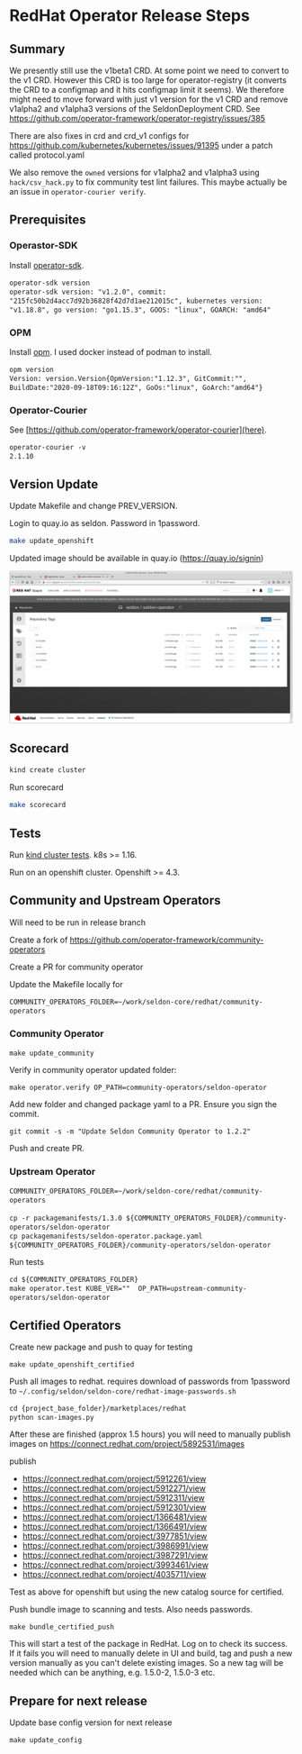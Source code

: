 # RedHat Operator Release Steps

## Summary

We presently still use the v1beta1 CRD. At some point we need to convert to the v1 CRD. However this CRD is too large for operator-registry (it converts the CRD to a configmap and it hits configmap limit it seems). We therefore might need to move forward with just v1 version for the v1 CRD and remove v1alpha2 and v1alpha3 versions of the SeldonDeployment CRD. See https://github.com/operator-framework/operator-registry/issues/385

There are also fixes in crd and crd_v1 configs for https://github.com/kubernetes/kubernetes/issues/91395 under a patch called protocol.yaml

We also remove the `owned` versions for v1alpha2 and v1alpha3 using `hack/csv_hack.py` to fix community test lint failures. This maybe actually be an issue in `operator-courier verify`.

## Prerequisites

### Operastor-SDK

Install [operator-sdk](https://sdk.operatorframework.io/).


```
operator-sdk version
operator-sdk version: "v1.2.0", commit: "215fc50b2d4acc7d92b36828f42d7d1ae212015c", kubernetes version: "v1.18.8", go version: "go1.15.3", GOOS: "linux", GOARCH: "amd64"
```


### OPM

Install [opm](https://docs.openshift.com/container-platform/4.6/cli_reference/opm-cli.html#opm-cli). I used docker instead of podman to install.

```
opm version
Version: version.Version{OpmVersion:"1.12.3", GitCommit:"", BuildDate:"2020-09-18T09:16:12Z", GoOs:"linux", GoArch:"amd64"}
```

### Operator-Courier

See [https://github.com/operator-framework/operator-courier](here).

```
operator-courier -v
2.1.10
```

## Version Update

Update Makefile and change PREV_VERSION.

Login to quay.io as seldon. Password in 1password. 

```bash
make update_openshift
```

Updated image should be available in quay.io (https://quay.io/signin)

![quay-seldon](quay-seldon.png)


## Scorecard

```bash
kind create cluster
```

Run scorecard

```bash
make scorecard
```

## Tests

Run [kind cluster tests](./openshift/tests/README.md). k8s >= 1.16.

Run on an openshift cluster. Openshift >= 4.3.

## Community and Upstream Operators

Will need to be run in release branch

Create a fork of https://github.com/operator-framework/community-operators

Create a PR for community operator

Update the Makefile locally for 

```
COMMUNITY_OPERATORS_FOLDER=~/work/seldon-core/redhat/community-operators
```

### Community Operator

```
make update_community
```

Verify in community operator updated folder:

```
make operator.verify OP_PATH=community-operators/seldon-operator
```

Add new folder and changed package yaml to a PR. Ensure you sign the commit.

```
git commit -s -m "Update Seldon Community Operator to 1.2.2"
```

Push and create PR.

### Upstream Operator

```
COMMUNITY_OPERATORS_FOLDER=~/work/seldon-core/redhat/community-operators

cp -r packagemanifests/1.3.0 ${COMMUNITY_OPERATORS_FOLDER}/community-operators/seldon-operator
cp packagemanifests/seldon-operator.package.yaml ${COMMUNITY_OPERATORS_FOLDER}/community-operators/seldon-operator
```

Run tests

```
cd ${COMMUNITY_OPERATORS_FOLDER}
make operator.test KUBE_VER=""  OP_PATH=upstream-community-operators/seldon-operator
```

## Certified Operators


Create new package and push to quay for testing

```
make update_openshift_certified
```

Push all images to redhat. requires download of passwords from 1password to `~/.config/seldon/seldon-core/redhat-image-passwords.sh`

```
cd {project_base_folder}/marketplaces/redhat
python scan-images.py
```

After these are finished (approx 1.5 hours) you will need to manually publish images on https://connect.redhat.com/project/5892531/images

publish

 * https://connect.redhat.com/project/5912261/view
 * https://connect.redhat.com/project/5912271/view
 * https://connect.redhat.com/project/5912311/view
 * https://connect.redhat.com/project/5912301/view
 * https://connect.redhat.com/project/1366481/view
 * https://connect.redhat.com/project/1366491/view
 * https://connect.redhat.com/project/3977851/view
 * https://connect.redhat.com/project/3986991/view
 * https://connect.redhat.com/project/3987291/view
 * https://connect.redhat.com/project/3993461/view
 * https://connect.redhat.com/project/4035711/view


Test as above for openshift but using the new catalog source for certified. 


Push bundle image to scanning and tests. Also needs passwords.

```
make bundle_certified_push
```

This will start a test of the package in RedHat. Log on to check its success. If it fails you will need to manually delete in UI and build, tag and push a new version manually as you can't delete existing images. So a new tag will be needed which can be anything, e.g. 1.5.0-2, 1.5.0-3 etc.

## Prepare for next release

Update base config version for next release

```
make update_config
```

